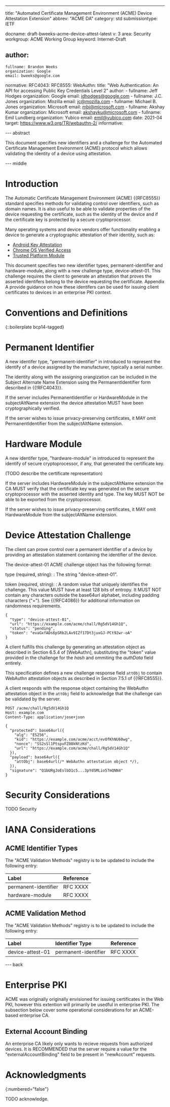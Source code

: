 ---
title: "Automated Certificate Management Environment (ACME) Device Attestation Extension"
abbrev: "ACME DA"
category: std
submissiontype: IETF

docname: draft-bweeks-acme-device-attest-latest
v: 3
area: Security
workgroup: ACME Working Group
keyword: Internet-Draft

author:
 -
    fullname: Brandon Weeks
    organization: Google
    email: bweeks@google.com

normative:
  RFC4043:
  RFC8555:
  WebAuthn:
    title: "Web Authentication: An API for accessing Public Key Credentials Level 2"
    author:
      -
        fullname: Jeff Hodges
        organization: Google
        email: jdhodges@google.com
      -
        fullname: J.C. Jones
        organization: Mozilla
        email: jc@mozilla.com
      -
        fullname: Michael B. Jones
        organization: Microsoft
        email: mbj@microsoft.com
      -
        fullname: Akshay Kumar
        organization: Microsoft
        email: akshayku@microsoft.com
      -
        fullname: Emil Lundberg
        organization: Yubico
        email: emil@yubico.com
    date: 2021-04
    target: https://www.w3.org/TR/webauthn-2/
informative:


--- abstract

This document specifies new identifiers and a challenge for the
Automated Certificate Management Environment (ACME) protocol which allows validating the identity of a device using attestation.

--- middle

# Introduction
The Automatic Certificate Management Environment (ACME) {{RFC8555}} standard specifies methods for validating control over identifiers, such as domain names. It is also useful to be able to validate properties of the device requesting the certificate, such as the identity of the device and if the certificate key is protected by a secure cryptoprocessor.

Many operating systems and device vendors offer functionality enabling a device to generate a cryptographic attestation of their identity, such as:

- [Android Key Attestation](https://source.android.com/security/keystore/attestation)
- [Chrome OS Verified Access](https://developers.google.com/chrome/verified-access/overview)
- [Trusted Platform Module](https://trustedcomputinggroup.org/resource/trusted-platform-module-tpm-summary/)

This document specifies two new identifier types, permanent-identifier and hardware-module, along with a new challenge type, device-attest-01. This challenge requires the client to generate an attestation that proves the asserted identifers belong to the device requesting the certificate. Appendix A provide guidance on how these identifers can be used for issuing client certificates to devices in an enterprise PKI context.


# Conventions and Definitions

{::boilerplate bcp14-tagged}

# Permanent Identifier
A new identifer type, "permanent-identifier" in introduced to represent the identify of a device assigned by the manufacturer, typically a serial number.

The identity along with the assigning orangization can be included in the Subject Alternate Name Extension using the PermanentIdentifier form described in {{!RFC4043}}.

If the server includes PermanentIdentifier or HardwareModule in the subjectAltName extension the device attestation MUST have been cryptographically verified.

If the server wishes to issue privacy-preserving certificates, it MAY omit PermanentIdentifier from the subjectAltName extension.

# Hardware Module
A new identifer type, "hardware-module" in introduced to represent the identify of secure cryptoprocessor, if any, that generated the certificate key.

(TODO describe the certificate representation)

If the server includes HardwareModule in the subjectAltName extension the CA MUST verify that the certificate key was generated on the secure cryptoprocessor with the asserted identity and type. The key MUST NOT be able to be exported from the cryptoprocessor.

If the server wishes to issue privacy-preserving certificates, it MAY omit HardwareModule from the subjectAltName extension.

# Device Attestation Challenge
The client can prove control over a permanent identifier of a device by
providing an attestation statement containing the identifier of the device.

The device-attest-01 ACME challenge object has the following format:

type (required, string):
: The string "device-attest-01".

token (required, string):
: A random value that uniquely identifies the challenge.  This value MUST have
at least 128 bits of entropy. It MUST NOT contain any characters outside the
base64url alphabet, including padding characters ("="). See {{!RFC4086}} for
additional information on randomness requirements.

~~~~~~~~~~
{
  "type": "device-attest-01",
  "url": "https://example.com/acme/chall/Rg5dV14Gh1Q",
  "status": "pending",
  "token": "evaGxfADs6pSRb2LAv9IZf17Dt3juxGJ-PCt92wr-oA"
}
~~~~~~~~~~

A client fulfills this challenge by generating an attestation object as described in Section 6.5.4 of [WebAuthn], substituting the "token" value provided in the challenge for the _hash_ and ommiting the _authData_ field entirely.

This specification defines a new challenge response field `attObj` to contain WebAuthn attestation objects as described in Section 7.5.1 of {{!RFC8555}}.

A client responds with the response object containing the WebAuthn attestation object in the `attObj` field to acknowledge that the challenge can be validated by the server.

~~~~~~~~~~
POST /acme/chall/Rg5dV14Gh1Q
Host: example.com
Content-Type: application/jose+json

{
  "protected": base64url({
    "alg": "ES256",
    "kid": "https://example.com/acme/acct/evOfKhNU60wg",
    "nonce": "SS2sSl1PtspvFZ08kNtzKd",
    "url": "https://example.com/acme/chall/Rg5dV14Gh1Q"
  }),
  "payload": base64url({
    "attObj": base64url(/* WebAuthn attestation object */),
  }),
  "signature": "Q1bURgJoEslbD1c5...3pYdSMLio57mQNN4"
}
~~~~~~~~~~

# Security Considerations

TODO Security


# IANA Considerations

## ACME Identifier Types

The "ACME Validation Methods" registry is to be updated to include the following entry:

| Label                | Reference |
| :------------------- | :-------- |
| permanent-identifier | RFC XXXX  |
| hardware-module      | RFC XXXX  |

## ACME Validation Method

The "ACME Validation Methods" registry is to be updated to include the following entry:

| Label            | Identifier Type      | Reference |
| :--------------- | :------------------- | :-------- |
| device-attest-01 | permanent-identifier | RFC XXXX  |


--- back

# Enterprise PKI
ACME was originally originally envisioned for issuing certificates in the Web PKI, however this extention will primarily be usedful in enterprise PKI. The subsection below cover some operational considerations for an ACME-based enterprise CA.

## External Account Binding
An enterprise CA likely only wants to recieve requests from authorized devices. It is RECOMMENDED that the server require a value for the "externalAccountBinding" field to be
present in "newAccount" requests.

# Acknowledgments
{:numbered="false"}

TODO acknowledge.
